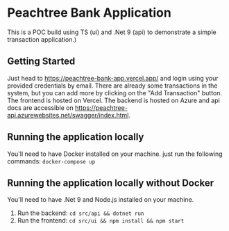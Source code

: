 # Peachtree Bank Application
This is a POC build using TS (ui) and .Net 9 (api) to demonstrate a simple transaction application.)

## Getting Started
Just head to https://peachtree-bank-app.vercel.app/ and login using your provided credentials by email.
There are already some transactions in the system, but you can add more by clicking on the "Add Transaction" button.
The frontend is hosted on Vercel.
The backend is hosted on Azure and api docs are accessible on https://peachtree-api.azurewebsites.net/swagger/index.html.

## Running the application locally
You'll need to have Docker installed on your machine.
just run the following commands:
`docker-compose up`

## Running the application locally without Docker
You'll need to have .Net 9 and Node.js installed on your machine.
1. Run the backend: ```cd src/api && dotnet run```
2. Run the frontend: ```cd src/ui && npm install && npm start```